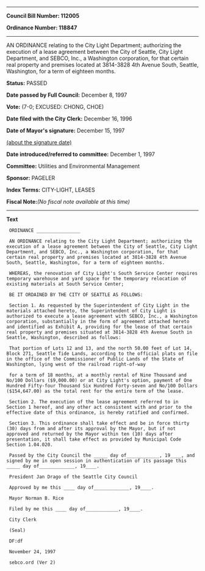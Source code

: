 

********

**Council Bill Number: 112005**
   
**Ordinance Number: 118847**
********

 AN ORDINANCE relating to the City Light Department; authorizing the execution of a lease agreement between the City of Seattle, City Light Department, and SEBCO, Inc., a Washington corporation, for that certain real property and premises located at 3814-3828 4th Avenue South, Seattle, Washington, for a term of eighteen months.

**Status:** PASSED
   
**Date passed by Full Council:** December 8, 1997
   
**Vote:** (7-0; EXCUSED: CHONG, CHOE)
   
**Date filed with the City Clerk:** December 16, 1996
   
**Date of Mayor's signature:** December 15, 1997
   
[(about the signature date)](/~public/approvaldate.htm)
   
   
   
**Date introduced/referred to committee:** December 1, 1997
   
**Committee:** Utilities and Environmental Management
   
**Sponsor:** PAGELER
   
   
**Index Terms:** CITY-LIGHT, LEASES

**Fiscal Note:**_(No fiscal note available at this time)_

********

**Text**
   
```
 ORDINANCE ________________

 AN ORDINANCE relating to the City Light Department; authorizing the execution of a lease agreement between the City of Seattle, City Light Department, and SEBCO, Inc., a Washington corporation, for that certain real property and premises located at 3814-3828 4th Avenue South, Seattle, Washington, for a term of eighteen months.

 WHEREAS, the renovation of City Light's South Service Center requires temporary warehouse and yard space for the temporary relocation of existing materials at South Service Center;

 BE IT ORDAINED BY THE CITY OF SEATTLE AS FOLLOWS:

 Section 1. As requested by the Superintendent of City Light in the materials attached hereto, the Superintendent of City Light is authorized to execute a lease agreement with SEBCO, Inc., a Washington corporation, substantially in the form of agreement attached hereto and identified as Exhibit A, providing for the lease of that certain real property and premises situated at 3814-3828 4th Avenue South in Seattle, Washington, described as follows:

 That portion of Lots 12 and 13, and the north 50.00 feet of Lot 14, Block 271, Seattle Tide Lands, according to the official plats on file in the office of the Commissioner of Public Lands of the State of Washington, lying west of the railroad right-of-way

 for a term of 18 months, at a monthly rental of Nine Thousand and No/100 Dollars ($9,000.00) or at City Light's option, payment of One Hundred Fifty-four Thousand Six Hundred Forty-seven and No/100 Dollars ($154,647.00) as the total rent for the entire term of the lease.

 Section 2. The execution of the lease agreement referred to in Section 1 hereof, and any other act consistent with and prior to the effective date of this ordinance, is hereby ratified and confirmed.

 Section 3. This ordinance shall take effect and be in force thirty (30) days from and after its approval by the Mayor, but if not approved and returned by the Mayor within ten (10) days after presentation, it shall take effect as provided by Municipal Code Section 1.04.020.

 Passed by the City Council the _____ day of____________, 19____, and signed by me in open session in authentication of its passage this _____ day of_____________, 19____.

 President Jan Drago of the Seattle City Council

 Approved by me this ____ day of_____________, 19____.

 Mayor Norman B. Rice

 Filed by me this ____ day of____________, 19____.

 City Clerk

 (Seal)

 DF:df

 November 24, 1997

 sebco.ord (Ver 2)

```
